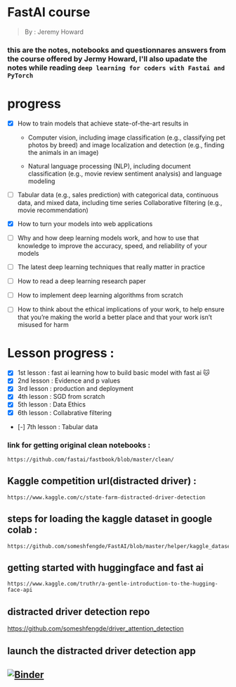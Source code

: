 # FastAI course 
> By : Jeremy Howard

### this are the notes, notebooks and questionnares answers from the course offered by Jermy Howard, I'll also upadate the notes while reading `deep learning for coders with Fastai and PyTorch`


# progress 
- [x] How to train models that achieve state-of-the-art results in
     * Computer vision, including image classification (e.g., classifying pet photos by
        breed) and image localization and detection (e.g., finding the animals in an
        image)

     * Natural language processing (NLP), including document classification
            (e.g., movie review sentiment analysis) and language modeling
- [ ]  Tabular data (e.g., sales prediction) with categorical data, continuous data, and
        mixed data, including time series
        Collaborative filtering (e.g., movie recommendation)
- [x] How to turn your models into web applications
- [ ] Why and how deep learning models work, and how to use that knowledge to
        improve the accuracy, speed, and reliability of your models
- [ ] The latest deep learning techniques that really matter in practice
- [ ] How to read a deep learning research paper
- [ ] How to implement deep learning algorithms from scratch
- [ ] How to think about the ethical implications of your work, to help ensure that
        you’re making the world a better place and that your work isn’t misused for harm
        




# Lesson progress : 
   - [x] 1st lesson : fast ai learning how to build basic model with fast ai 🐱
   - [x] 2nd lesson : Evidence and p values 
   - [x] 3rd lesson : production and deployment
   - [x] 4th lesson : SGD from scratch 
   - [x] 5th lesson : Data Ethics 
   - [x] 6th lesson : Collabrative filtering 
   - [-] 7th lesson : Tabular data

        
 ### link for getting original clean notebooks : 
    https://github.com/fastai/fastbook/blob/master/clean/
 
 ## Kaggle competition url(distracted driver) : 
    https://www.kaggle.com/c/state-farm-distracted-driver-detection
 
 ## steps for loading the kaggle dataset in google colab : 
    https://github.com/someshfengde/FastAI/blob/master/helper/kaggle_dataset_starter.ipynb

 ## getting started with huggingface and fast ai 
    https://www.kaggle.com/truthr/a-gentle-introduction-to-the-hugging-face-api

 ## distracted driver detection repo 
   https://github.com/someshfengde/driver_attention_detection

 ## launch the distracted driver detection app 
 ## [![Binder](https://mybinder.org/badge_logo.svg)](https://mybinder.org/v2/gh/someshfengde/driver_attention_detection/HEAD?urlpath=%2Fvoila%2Frender%2Fdeploying_driver_attention_detection_.ipynb)


